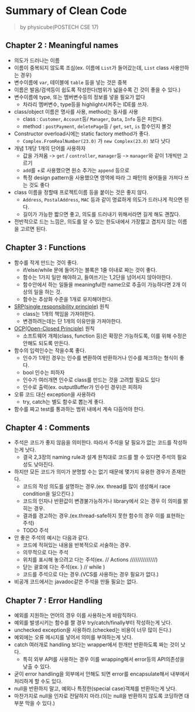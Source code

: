 # Summary of Clean Code
> by physicube(POSTECH CSE 17)

## Chapter 2 : Meaningful names
- 의도가 드러나는 이름
- 이름이 중복되지 않도록 조심(ex. 이름에 `List`가 들어갔는데, `List` class 사용안하는 경우)
- 변수이름에 `var`, 테이블에 `table` 등을 넣는 것은 중복
- 이름은 발음/검색등이 쉽도록 작성한다(범위가 넓을수록 긴 것이 좋을 수 있다.)
- 변수이름에 type, 또는 멤버변수등의 정보를 넣을 필요가 없다
    - 차라리 멤버변수, type등을 highlight시켜주는 IDE를 쓰자.
- class/object 이름은 명사를 사용, method는 동사를 사용
    - class : `Customer`, `Account`등/ `Manager`, `Data`, `Info` 등은 피한다.
    - method : `postPayment`, `deletePage`등 / `get`, `set`, `is` 함수인지 볼것
- Constructor overload시에는 static factory method가 좋다.
    - `Complex.FromRealNumber(23.0)` 가 `new Complex(23.0)` 보다 낫다
- 개념 1개당 1개의 단어를 사용하자
    - 값을 가져옴 -> `get` / `controller`, `manager`등 -> `manager`와 같이 1개씩만 고르기
    - `add`를 +로 사용했으면 원소 추가는 `append` 등으로 
    - 특정 design pattern을 사용했으면 영역에 따라 그 패턴의 용어들을 가져다 쓰는 것도 좋다
- class 이름을 정할때 프로젝트이름 등을 붙이는 것은 좋지 않다.
    - `Address`, `PostalAddress`, `MAC` 등과 같이 명료하게 의도가 드러나게 적으면 된다.
    - 길이가 가능한 짧으면 좋고, 의도를 드러내기 위해서라면 길게 해도 괜찮다.
- 전반적으로 드는 느낌은, 의도를 알 수 있는 한도내에서 가장짧고 겹치지 않는 이름을 고르면 된다.

## Chapter 3 : Functions
- 함수를 작게 만드는 것이 좋다.
    - if/else/while 문에 들어가는 블록은 1줄 이내로 짜는 것이 좋다.
    - 함수는 1가지 일만 해야하고, 들여쓰기는 1,2단을 넘어서지 않아야한다.
    - 함수안에서 하는 일들을 meaningful한 name으로 추출이 가능하다면 2개 이상의 일을 하는 것.
    - 함수는 추상화 수준을 1개로 유지해야한다.
- [SRP(single responsibility principle)](https://en.wikipedia.org/wiki/Single-responsibility_principle) 원칙
    - class는 1개의 책임을 가져야한다.
    - 변경하려는데는 단 1개의 이유만을 가져야한다.
- [OCP(Open-Closed Principle)](https://en.wikipedia.org/wiki/Open%E2%80%93closed_principle) 원칙
    - 소프트웨어 개체(class, function 등)은 확장은 가능하도록, 이를 위해 수정은 안해도 되도록 만든다.
- 함수의 입력인수는 작을수록 좋다.
    - 인수가 1개인 경우는 인수를 변환하여 반환하거나 인수를 체크하는 형식이 좋다.
    - bool 인수는 피하자
    - 인수가 여러개면 인수로 class를 만드는 것을 고려할 필요도 있다
    - 인수로 출력(ex. outputBuffer가 인수인 경우)은 피하자
- 오류 코드 대신 exception을 사용하라
    - try, catch는 별도 함수로 뽑는게 좋다.
- 함수를 짜고 test를 통과하는 범위 내에서 계속 다듬어야 한다.

## Chapter 4 : Comments
- 주석은 코드가 좋지 않음을 의미한다. 따라서 주석을 달 필요가 없는 코드를 작성하는게 낫다.
    - 결국 2,3장의 naming rule과 설계 원칙대로 코드를 짤 수 있다면 주석의 필요성도 낮아진다.
- 하지만 모든 코드가 의미가 분명할 수는 없기 때문에 몇가지 유용한 경우가 존재한다.
    - 코드의 작성 의도를 설명하는 경우.(ex. thread를 많이 생성해서 race condition을 일으킨다.)
    - 코드의 인자나 반환값이 변경불가능하거나 library에서 오는 경우 이 의미를 밝히는 경우.
    - 결과를 경고하는 경우.(ex.thread-safe하지 못한 함수의 경우 이를 표현하는 주석)
    - TODO 주석
- 안 좋은 주석의 예시는 다음과 같다.
    - 코드에 적혀있는 내용을 반복적으로 서술하는 경우.
    - 의무적으로 다는 주석
    - 위치를 표시해 놓으려고 다는 주석(ex. // Actions //////////////)
    - 닫는 괄호에 다는 주석(ex. } // while )
    - 코드를 주석으로 다는 경우.(VCS를 사용하는 경우 필요가 없다.)
- 비공개 코드에서는 javadoc같은 주석을 만들 필요는 없다.

## Chapter 7 : Error Handling
- 예외를 지원하는 언어의 경우 이를 사용하는게 바람직하다.
- 예외를 발생시키는 함수를 짤 경우 try/catch/finally부터 작성하는게 낫다.
- unchecked exception을 사용하라.(checked는 비용이 너무 많이 든다.)
- 예외에는 오류 메시지를 넣어서 의미를 부여하는게 낫다.
- catch 여러개로 handling 보다는 wrapper에서 한개만 반환하도록 짜는 것이 낫다.
    - 특히 외부 API를 사용하는 경우 이를 wrapping해서 error등의 API의존성을 낮출 수 있다.
- 굳이 error handling을 외부에서 안해도 되면 error를 encapsulate해서 내부에서 처리하게 할 수도 있다.
- null을 반환하지 말고, 예외나 특정한(special case)객체를 반환하는게 낫다.
- 마찬가지로 null을 인자로 전달하지 마라.(이는 null을 반환하지 않도록 코딩하면 대부분 막을 수 있다.)